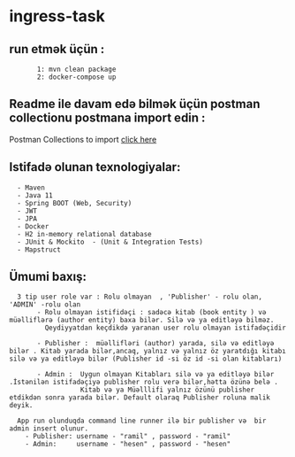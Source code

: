 # ingress-task

## run etmək üçün :

           1: mvn clean package
           2: docker-compose up
           
           
## Readme ile davam edə bilmək  üçün postman collectionu postmana import edin : 

   Postman Collections to import [click here](https://github.com/RamilNajaf/ingress-task/blob/Main/bookstore_main.postman_collection)

## Istifadə olunan texnologiyalar:
           
      - Maven
      - Java 11
      - Spring BOOT (Web, Security)
      - JWT
      - JPA
      - Docker  
      - H2 in-memory relational database
      - JUnit & Mockito  - (Unit & Integration Tests)
      - Mapstruct   
      
## Ümumi baxış:
      3 tip user role var : Rolu olmayan  , 'Publisher' - rolu olan, 'ADMIN' -rolu olan
           - Rolu olmayan istifidəçi : sadəcə kitab (book entity ) və müəlliflərə (author entity) baxa bilər. Silə və ya editləyə bilməz.
             Qeydiyyatdan keçdikdə yaranan user rolu olmayan istifadəçidir
             
           - Publisher :  müəllifləri (author) yarada, silə və editləyə bilər . Kitab yarada bilər,ancaq, yalnız və yalnız öz yaratdığı kitabı silə və ya editləyə bilər (Publisher id -si öz id -si olan kitabları)
           
           - Admin :  Uygun olmayan Kitabları silə və ya editləyə bilər .İstənilən istifadəçiyə publisher rolu verə bilər,hətta özünə belə . 
                      Kitab və ya Müəlllifi yalnız özünü publisher etdikdən sonra yarada bilər. Default olaraq Publisher roluna malik deyik.
       
      App run olunduqda command line runner ilə bir publisher və  bir admin insert olunur.
        - Publisher: username - "ramil" , password - "ramil"
        - Admin:     username - "hesen" , password - "hesen"

          
      
    
